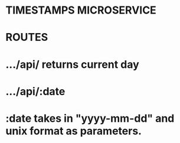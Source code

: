 # TIMESTAMPS MICROSERVICE

#

# ROUTES

# .../api/ returns current day

# .../api/:date

# :date takes in "yyyy-mm-dd" and unix format as parameters.
